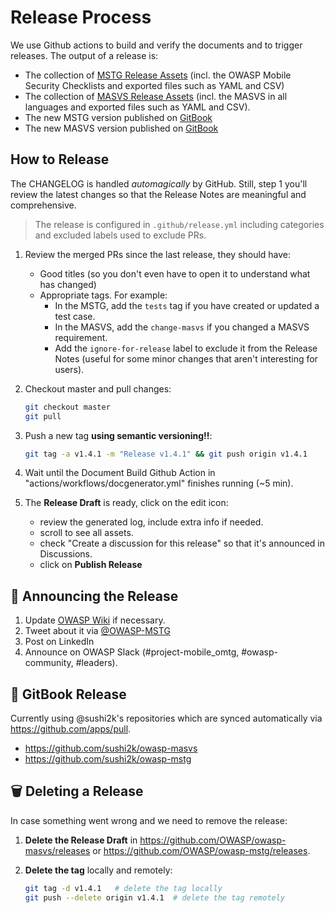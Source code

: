 # Release Process

We use Github actions to build and verify the documents and to trigger releases. The output of a release is:

- The collection of [MSTG Release Assets](https://github.com/OWASP/owasp-mstg/releases) (incl. the OWASP Mobile Security Checklists and exported files such as YAML and CSV)
- The collection of [MASVS Release Assets](https://github.com/OWASP/owasp-masvs/releases) (incl. the MASVS in all languages and exported files such as YAML and CSV).
- The new MSTG version published on [GitBook](https://mobile-security.gitbook.io/mobile-security-testing-guide/)
- The new MASVS version published on [GitBook](https://mobile-security.gitbook.io/masvs)

## How to Release

The CHANGELOG is handled *automagically* by GitHub. Still, step 1 you'll review the latest changes so that the Release Notes are meaningful and comprehensive.

> The release is configured in `.github/release.yml` including categories and excluded labels used to exclude PRs.

1. Review the merged PRs since the last release, they should have:
    - Good titles (so you don't even have to open it to understand what has changed)
    - Appropriate tags. For example:
      - In the MSTG, add the `tests` tag if you have created or updated a test case.
      - In the MASVS, add the `change-masvs` if you changed a MASVS requirement.
      - Add the `ignore-for-release` label to exclude it from the Release Notes (useful for some minor changes that aren't interesting for users).
2. Checkout master and pull changes:

    ```bash
    git checkout master
    git pull
    ```

3. Push a new tag **using semantic versioning!!**:

    ```bash
    git tag -a v1.4.1 -m "Release v1.4.1" && git push origin v1.4.1
    ```

4. Wait until the Document Build Github Action in "actions/workflows/docgenerator.yml" finishes running (~5 min).
5. The **Release Draft** is ready, click on the edit icon:
    - review the generated log, include extra info if needed.
    - scroll to see all assets.
    - check "Create a discussion for this release" so that it's announced in Discussions.
    - click on **Publish Release**

## 📣 Announcing the Release

1. Update [OWASP Wiki](https://github.com/OWASP/www-project-mobile-security-testing-guide) if necessary.
2. Tweet about it via [@OWASP-MSTG](https://twitter.com/OWASP_MSTG)
3. Post on LinkedIn
4. Announce on OWASP Slack (#project-mobile_omtg, #owasp-community, #leaders).

## 📖 GitBook Release

Currently using @sushi2k's repositories which are synced automatically via https://github.com/apps/pull.

- <https://github.com/sushi2k/owasp-masvs>
- <https://github.com/sushi2k/owasp-mstg>

## 🗑 Deleting a Release

In case something went wrong and we need to remove the release:

1. **Delete the Release Draft** in <https://github.com/OWASP/owasp-masvs/releases> or <https://github.com/OWASP/owasp-mstg/releases>.
2. **Delete the tag** locally and remotely:

    ```bash
    git tag -d v1.4.1   # delete the tag locally
    git push --delete origin v1.4.1  # delete the tag remotely
    ```
